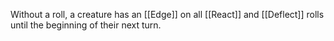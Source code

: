 Without a roll, a creature has an [[Edge]] on all [[React]] and [[Deflect]] rolls until the beginning of their next turn.